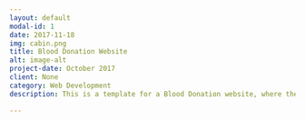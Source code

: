 ```yaml
---
layout: default
modal-id: 1
date: 2017-11-18
img: cabin.png
title: Blood Donation Website
alt: image-alt
project-date: October 2017
client: None
category: Web Development
description: This is a template for a Blood Donation website, where the goal is establishing a link between donors and hospitals.<br> Check it out here <a href="https://api.clout62.hasura-app.io/">Blood donation website!</a>. 

---
```

